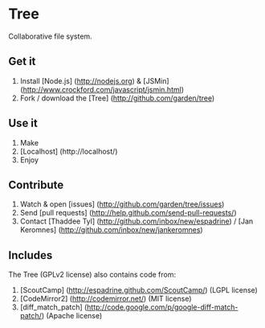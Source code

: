 # Tree
Collaborative file system.

## Get it
1. Install [Node.js] (http://nodejs.org) & [JSMin] (http://www.crockford.com/javascript/jsmin.html)
2. Fork / download the [Tree] (http://github.com/garden/tree)

## Use it
1. Make
2. [Localhost] (http://localhost/)
3. Enjoy

## Contribute
1. Watch & open [issues] (http://github.com/garden/tree/issues)
2. Send [pull requests] (http://help.github.com/send-pull-requests/)
3. Contact [Thaddee Tyl] (http://github.com/inbox/new/espadrine) / [Jan Keromnes] (http://github.com/inbox/new/jankeromnes)

## Includes
The Tree (GPLv2 license) also contains code from:

1. [ScoutCamp] (http://espadrine.github.com/ScoutCamp/) (LGPL license)
2. [CodeMirror2] (http://codemirror.net/) (MIT license)
3. [diff_match_patch] (http://code.google.com/p/google-diff-match-patch/) (Apache license)

